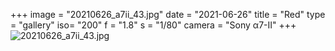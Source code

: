 +++
image = "20210626_a7ii_43.jpg"
date = "2021-06-26"
title = "Red"
type = "gallery"
iso= "200"
f = "1.8"
s = "1/80"
camera = "Sony α7-II"
+++
![20210626_a7ii_43.jpg](/images/20210626_a7ii_43.jpg)